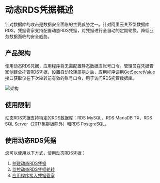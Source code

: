 # 动态RDS凭据概述

针对数据库的攻击是数据安全面临的主要威胁之一。针对阿里云关系型数据库RDS，凭据管家支持配置动态RDS凭据，对凭据进行全自动的定期轮换，降低业务数据面临的安全威胁。

## 产品架构

使用动态RDS凭据，应用程序将无需配置静态数据库账号口令。管理员在凭据管家创建全托管RDS凭据，设置自动轮转周期之后，应用程序调用[GetSecretValue](/cn.zh-CN/API参考/凭据/GetSecretValue.md)接口获取仅在下次轮转前有效的账号口令，用于访问RDS托管数据库。

![架构](https://static-aliyun-doc.oss-accelerate.aliyuncs.com/assets/img/zh-CN/0473219061/p206606.png)

## 使用限制

动态RDS凭据支持特定的RDS数据库：RDS MySQL、RDS MariaDB TX、RDS SQL Server（2017集群版除外）和RDS PostgreSQL。

## 使用动态RDS凭据

您可以使用以下方式，使用动态RDS凭据：

1.  [创建动态RDS凭据](/cn.zh-CN/凭据管家/动态RDS凭据/创建动态RDS凭据.md)
2.  [监控动态RDS凭据轮转](/cn.zh-CN/凭据管家/动态RDS凭据/监控动态RDS凭据轮转.md)
3.  [应用程序接入凭据管家](/cn.zh-CN/凭据管家/应用程序接入凭据管家.md)

